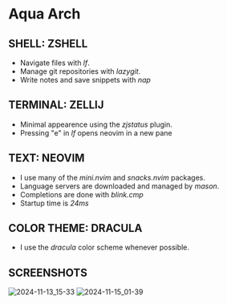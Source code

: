 # Aqua Arch

## SHELL: ZSHELL
 - Navigate files with *lf*.
 - Manage git repositories with *lazygit*.
 - Write notes and save snippets with *nap*

## TERMINAL: ZELLIJ
 - Minimal appearence using the *zjstatus* plugin.
 - Pressing "e" in *lf* opens neovim in a new pane

## TEXT: NEOVIM
 - I use many of the *mini.nvim* and *snacks.nvim* packages.
 - Language servers are downloaded and managed by *mason*.
 - Completions are done with *blink.cmp*
 - Startup time is *24ms*

## COLOR THEME: DRACULA
 - I use the *dracula* color scheme whenever possible.

## SCREENSHOTS
![2024-11-13_15-33](https://github.com/user-attachments/assets/c9ca3e3b-c66e-4a17-bd25-ebef965dc2ff)
![2024-11-15_01-39](https://github.com/user-attachments/assets/e1b3d25a-41d1-45b4-a220-c34154311a07)
